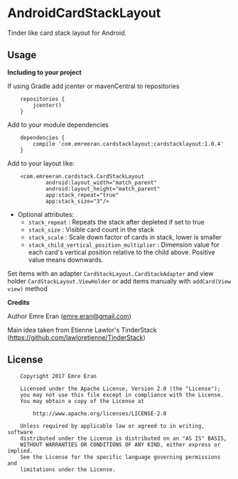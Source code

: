 AndroidCardStackLayout
======================

Tinder like card stack layout for Android.

Usage
-----

**Including to your project**

If using Gradle add jcenter or mavenCentral to repositories

        repositories {
            jcenter()
        }

Add to your module dependencies
        
        dependencies {
            compile 'com.emreeran.cardstacklayout:cardstacklayout:1.0.4'
        }


Add to your layout like:

        <com.emreeran.cardstack.CardStackLayout
                android:layout_width="match_parent"
                android:layout_height="match_parent"
                app:stack_repeat="true"
                app:stack_size="3"/>

- Optional attributes:
    - `stack_repeat` : Repeats the stack after depleted if set to true
    - `stack_size` : Visible card count in the stack
    - `stack_scale` : Scale down factor of cards in stack, lower is smaller
    - `stack_child_vertical_position_multiplier` : Dimension value for each card's vertical position relative to the child above. Positive value means downwards. 

Set items with an adapter `CardStackLayout.CardStackAdapter` and view holder `CardStackLayout.ViewHolder` or add items manually with `addCard(View view)` method


**Credits**

Author Emre Eran (emre.eran@gmail.com)

Main idea taken from Etienne Lawlor's TinderStack (https://github.com/lawloretienne/TinderStack)

License
-------

        Copyright 2017 Emre Eran
        
        Licensed under the Apache License, Version 2.0 (the "License");
        you may not use this file except in compliance with the License.
        You may obtain a copy of the License at
        
            http://www.apache.org/licenses/LICENSE-2.0
        
        Unless required by applicable law or agreed to in writing, software
        distributed under the License is distributed on an "AS IS" BASIS,
        WITHOUT WARRANTIES OR CONDITIONS OF ANY KIND, either express or implied.
        See the License for the specific language governing permissions and
        limitations under the License.